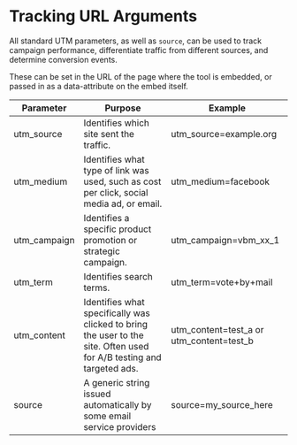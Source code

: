 # Tracking URL Arguments

All standard UTM parameters, as well as `source`, can be used to track campaign performance, differentiate traffic from different sources, and determine conversion events.

These can be set in the URL of the page where the tool is embedded, or passed in as a data-attribute on the embed itself.

|Parameter|Purpose|Example|
|---|---|---|
utm_source|Identifies which site sent the traffic.|utm_source=example.org
utm_medium|Identifies what type of link was used, such as cost per click, social media ad, or email.|utm_medium=facebook
utm_campaign|Identifies a specific product promotion or strategic campaign.|utm_campaign=vbm_xx_1
utm_term|Identifies search terms.|utm_term=vote+by+mail
utm_content|Identifies what specifically was clicked to bring the user to the site. Often used for A/B testing and targeted ads.|utm_content=test_a or utm_content=test_b
source|A generic string issued automatically by some email service providers|source=my_source_here
